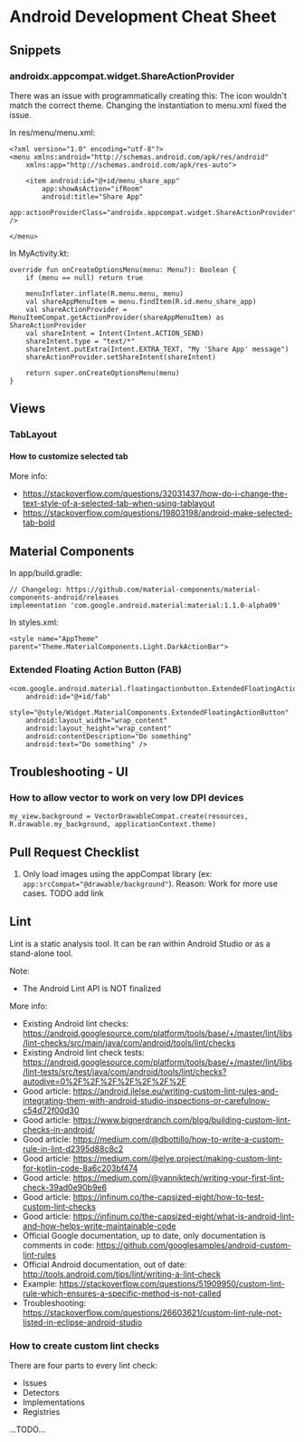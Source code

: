 # Android Development Cheat Sheet

## Snippets

### androidx.appcompat.widget.ShareActionProvider
There was an issue with programmatically creating this: The icon wouldn't match the correct theme. Changing the instantiation to menu.xml fixed the issue.

In res/menu/menu.xml:

    <?xml version="1.0" encoding="utf-8"?>
    <menu xmlns:android="http://schemas.android.com/apk/res/android"
        xmlns:app="http://schemas.android.com/apk/res-auto">

        <item android:id="@+id/menu_share_app"
            app:showAsAction="ifRoom"
            android:title="Share App"
            app:actionProviderClass="androidx.appcompat.widget.ShareActionProvider" />

    </menu>

In MyActivity.kt:

    override fun onCreateOptionsMenu(menu: Menu?): Boolean {
        if (menu == null) return true

        menuInflater.inflate(R.menu.menu, menu)
        val shareAppMenuItem = menu.findItem(R.id.menu_share_app)
        val shareActionProvider = MenuItemCompat.getActionProvider(shareAppMenuItem) as ShareActionProvider
        val shareIntent = Intent(Intent.ACTION_SEND)
        shareIntent.type = "text/*"
        shareIntent.putExtra(Intent.EXTRA_TEXT, "My 'Share App' message")
        shareActionProvider.setShareIntent(shareIntent)
        
        return super.onCreateOptionsMenu(menu)
    }


## Views

### TabLayout

#### How to customize selected tab
More info:
- https://stackoverflow.com/questions/32031437/how-do-i-change-the-text-style-of-a-selected-tab-when-using-tablayout
- https://stackoverflow.com/questions/19803198/android-make-selected-tab-bold



## Material Components
In app/build.gradle:

    // Changelog: https://github.com/material-components/material-components-android/releases
    implementation 'com.google.android.material:material:1.1.0-alpha09'

In styles.xml:

    <style name="AppTheme" parent="Theme.MaterialComponents.Light.DarkActionBar">

### Extended Floating Action Button (FAB)

    <com.google.android.material.floatingactionbutton.ExtendedFloatingActionButton
        android:id="@+id/fab"
        style="@style/Widget.MaterialComponents.ExtendedFloatingActionButton"
        android:layout_width="wrap_content"
        android:layout_height="wrap_content"
        android:contentDescription="Do something"
        android:text="Do something" />



## Troubleshooting - UI

### How to allow vector to work on very low DPI devices

    my_view.background = VectorDrawableCompat.create(resources, R.drawable.my_background, applicationContext.theme)



## Pull Request Checklist
1. Only load images using the appCompat library (ex: `app:srcCompat="@drawable/background"`). Reason: Work for more use cases. TODO add link



## Lint

Lint is a static analysis tool. It can be ran within Android Studio or as a stand-alone tool.

Note:
- The Android Lint API is NOT finalized

More info:
- Existing Android lint checks: https://android.googlesource.com/platform/tools/base/+/master/lint/libs/lint-checks/src/main/java/com/android/tools/lint/checks
- Existing Android lint check tests: https://android.googlesource.com/platform/tools/base/+/master/lint/libs/lint-tests/src/test/java/com/android/tools/lint/checks?autodive=0%2F%2F%2F%2F%2F%2F%2F
- Good article: https://android.jlelse.eu/writing-custom-lint-rules-and-integrating-them-with-android-studio-inspections-or-carefulnow-c54d72f00d30
- Good article: https://www.bignerdranch.com/blog/building-custom-lint-checks-in-android/
- Good article: https://medium.com/@dbottillo/how-to-write-a-custom-rule-in-lint-d2395d88c8c2
- Good article: https://medium.com/@elye.project/making-custom-lint-for-kotlin-code-8a6c203bf474
- Good article: https://medium.com/@vanniktech/writing-your-first-lint-check-39ad0e90b9e6
- Good article: https://infinum.co/the-capsized-eight/how-to-test-custom-lint-checks
- Good article: https://infinum.co/the-capsized-eight/what-is-android-lint-and-how-helps-write-maintainable-code
- Official Google documentation, up to date, only documentation is comments in code: https://github.com/googlesamples/android-custom-lint-rules
- Official Android documentation, out of date: http://tools.android.com/tips/lint/writing-a-lint-check
- Example: https://stackoverflow.com/questions/51909950/custom-lint-rule-which-ensures-a-specific-method-is-not-called
- Troubleshooting: https://stackoverflow.com/questions/26603621/custom-lint-rule-not-listed-in-eclipse-android-studio

### How to create custom lint checks

There are four parts to every lint check:
- Issues
- Detectors
- Implementations
- Registries

...TODO...
